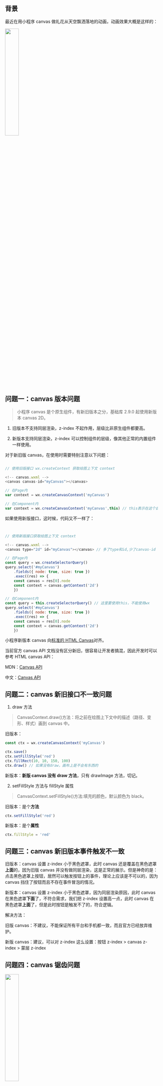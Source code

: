 ## 背景

最近在用小程序 canvas 做礼花从天空飘洒落地的动画，动画效果大概是这样的：

<img src="https://user-images.githubusercontent.com/9975520/123932101-b0068700-d9c3-11eb-9934-b1f7c719ad40.png" width = "30%" height = "30%" align=center />

## 问题一：canvas 版本问题

> 小程序 canvas 是个原生组件，有新旧版本之分，基础库 2.9.0 起使用新版本 canvas 2D。

1. 旧版本不支持同层渲染，z-index 不起作用，层级比非原生组件都要高。

2. 新版本支持同层渲染，z-index 可以控制组件的层级，像其他正常的内置组件一样使用。

对于新旧版 canvas，在使用时需要特别注意以下问题：

```js

// 使用旧版接口 wx.createContext 获取绘图上下文 context

<!-- canvas.wxml -->
<canvas canvas-id="myCanvas"></canvas>

// 在Page内
var context = wx.createCanvasContext('myCanvas')

// 在Component内
var context = wx.createCanvasContext('myCanvas',this) // this表示在这个自定义组件下查找，不可缺少

```

如果使用新版接口，这时候，代码又不一样了：

```js


// 使用新版接口获取绘图上下文 context

<!-- canvas.wxml -->
<canvas type="2d" id="myCanvas"></canvas> // 多了type和id,少了canvas-id

// 在Page内
const query = wx.createSelectorQuery()
query.select('#myCanvas')
    .fields({ node: true, size: true })
    .exec((res) => {
    const canvas = res[0].node
    const context = canvas.getContext('2d')
    })

// 在Component内
const query = this.createSelectorQuery() // 这里要使用this，不能使用wx
query.select('#myCanvas')
    .fields({ node: true, size: true })
    .exec((res) => {
    const canvas = res[0].node
    const context = canvas.getContext('2d')
    })

```

小程序新版本 canvas 向[标准的 HTML Canvas](https://html.spec.whatwg.org/multipage/canvas.html#the-canvas-element)对齐。

当前官方 canvas API 文档没有区分新旧，很容易让开发者搞混，因此开发时可以参考 HTML canvas API：

MDN：[Canvas API](https://developer.mozilla.org/en-US/docs/Web/API/Canvas_API)

中文：[Canvas API](https://www.canvasapi.cn/CanvasRenderingContext2D/)

## 问题二：canvas 新旧接口不一致问题

1. draw 方法

> CanvasContext.draw()方法：将之前在绘图上下文中的描述（路径、变形、样式）画到 canvas 中。

旧版本：

```js
const ctx = wx.createCanvasContext('myCanvas')

ctx.save()
ctx.setFillStyle('red')
ctx.fillRect(10, 10, 150, 100)
ctx.draw() // 如果没有draw，画布上是不会有东西的
```

新版本：**新版 canvas 没有 draw 方法**，只有 drawImage 方法，切记。

2. setFillStyle 方法与 fillStyle 属性

> CanvasContext.setFillStyle()方法:填充的颜色，默认颜色为 black。

旧版本：是个**方法**

```js
ctx.setFillStyle('red')
```

新版本：是个**属性**

```js
ctx.fillStyle = 'red'
```

## 问题三：canvas 新旧版本事件触发不一致

旧版本：canvas 设置 z-index 小于黑色遮罩，此时 canvas 还是覆盖在黑色遮罩**上面**的，因为旧版 canvas 并没有做同层渲染，这是正常的展示。但是神奇的是：点击黑色遮罩上按钮，居然可以触发按钮上的事件，理论上应该是不可以的，因为 canvas 挡住了按钮而且不存在事件冒泡的情况。

新版本：canvas 设置 z-index 小于黑色遮罩，因为同层渲染原因，此时 canvas 在黑色遮罩**下面**了，不符合需求，我们把 z-index 设置高一点，此时 canvas 在黑色遮罩**上面**了，但是此时按钮是触发不了的，符合逻辑。

解决方法：

旧版 canvas：不建议，不能保证所有平台和手机都一致，而且官方已经放弃维护。

新版 canvas：建议，可以对 z-index 这么设置：按钮 z-index > canvas z-index > 蒙层 z-index

## 问题四：canvas 锯齿问题

<img src="https://user-images.githubusercontent.com/9975520/123932805-5fdbf480-d9c4-11eb-8f0f-e5e36f3bb897.png" width = "30%" height = "30%" align=center />

问题有两个:

1、方块变大了，而且有明显的锯齿

2、下落速度比原来快了非常多

问题原因：

Retina 屏下 1px 使用了 n 个屏幕像素来绘制，其中 n 是像素大小的比率，一般叫 dpr，即设备的物理像素分辨率与 CSS 像素分辨率之比。

假如是 iPhone XS 手机，此时 n = 3 ，1px 被拉伸展示到 3 个设备像素来展示，这时绘制的颜色就有深有浅了，如下图：

<img src="https://user-images.githubusercontent.com/9975520/123936982-49379c80-d9c8-11eb-863d-e4a2f81b2487.png" width = "30%" height = "30%" align=center />

解决方法：

把画布放大，保持跟设备物理像素分辨率一致就可以了，代码如下：

```js
const dpr = wx.getSystemInfoSync().pixelRatio // 浏览器环境则使用 dpr = window.devicePixelRatio
const query = this.createSelectorQuery()
query
  .select('#myCanvas')
  .fields({
    node: true,
    size: true,
  })
  .exec((res) => {
    const canvas = res[0].node
    ctx = canvas.getContext('2d')

    // 以下处理是画布放大dpr倍（iPhone XS 的dpr = 3）
    canvas.width = res[0].width * dpr
    canvas.height = res[0].height * dpr
    ctx.scale(dpr, dpr)
  })
```

## 总结

1. canvas 新旧版本问题
2. canvas 接口不一致问题
3. canvas 事件与表现不一致问题
4. canvas 锯齿问题

小程序新版本 canvas 默认开启 GPU 加速，性能比旧版提升 50%，而且做了同层渲染，事件和样式都符合逻辑，官方推荐使用新版。
